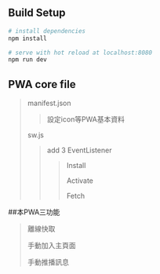 
## Build Setup

``` bash
# install dependencies
npm install

# serve with hot reload at localhost:8080
npm run dev
```

## PWA core file
> manifest.json  
>> 設定icon等PWA基本資料
>
> sw.js
>>add 3 EventListener
>>>Install
>>>
>>>Activate
>>>
>>>Fetch


##本PWA三功能
>離線快取
>
>手動加入主頁面
>
>手動推播訊息







